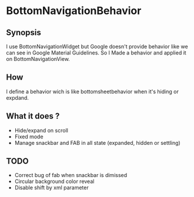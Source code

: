 # BottomNavigationBehavior

## Synopsis 

I use BottomNavigationWidget but Google doesn't provide behavior like we can see in Google Material Guidelines. So I Made a behavior and applied it on BottomNavigationView.

## How

I define a behavior wich is like bottomsheetbehavior when it's hiding or expdand. 

## What it does ? 

* Hide/expand on scroll
* Fixed mode
* Manage snackbar and FAB in all state (expanded, hidden or settling)

## TODO

* Correct bug of fab when snackbar is dimissed
* Circular background color reveal
* Disable shift by xml parameter
